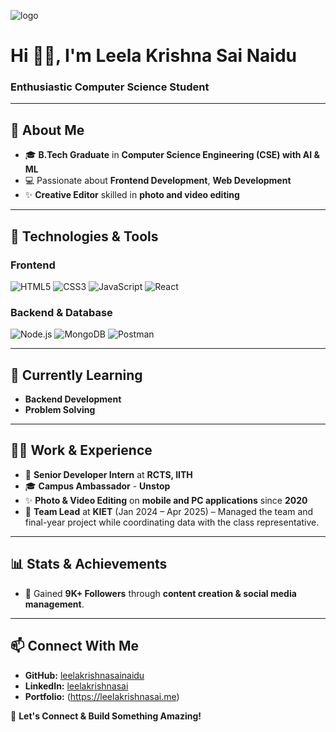 ![logo](https://github.com/leelakrishnasainaidu/LeelaKrishnaSai24/blob/main/Cover%20Picture.png)

# Hi 👋🏻, I'm Leela Krishna Sai Naidu
### Enthusiastic Computer Science Student
---

## 🚀 About Me
- 🎓 **B.Tech Graduate** in **Computer Science Engineering (CSE) with AI & ML**
- 💻 Passionate about **Frontend Development**, **Web Development**
- ✨ **Creative Editor** skilled in **photo and video editing**
---

## 🔧 Technologies & Tools

### Frontend
![HTML5](https://img.shields.io/badge/HTML5-E34F26?style=for-the-badge&logo=html5&logoColor=white)
![CSS3](https://img.shields.io/badge/CSS3-1572B6?style=for-the-badge&logo=css3&logoColor=white)
![JavaScript](https://img.shields.io/badge/JavaScript-F7DF1E?style=for-the-badge&logo=javascript&logoColor=black)
![React](https://img.shields.io/badge/React-61DAFB?style=for-the-badge&logo=react&logoColor=black)

### Backend & Database
![Node.js](https://img.shields.io/badge/Node.js-339933?style=for-the-badge&logo=nodedotjs&logoColor=white)
![MongoDB](https://img.shields.io/badge/MongoDB-47A248?style=for-the-badge&logo=mongodb&logoColor=white)
![Postman](https://img.shields.io/badge/Postman-FF6C37?style=for-the-badge&logo=postman&logoColor=white)

---

## 🌱 Currently Learning
- **Backend Development**  
- **Problem Solving**
---

## 👨‍💻 Work & Experience
- 🏢 **Senior Developer Intern** at **RCTS, IITH**
- 🎓 **Campus Ambassador** - **Unstop**
- ✨ **Photo & Video Editing** on **mobile and PC applications** since **2020**
- 👥 **Team Lead** at **KIET** (Jan 2024 – Apr 2025) – Managed the team and final-year project while coordinating data with the class representative.
---

## 📊 Stats & Achievements
- 📢 Gained **9K+ Followers** through **content creation & social media management**.
---

## 📫 Connect With Me
- **GitHub:** [leelakrishnasainaidu](https://github.com/leelakrishnasainaidu)
- **LinkedIn:** [leelakrishnasai](https://www.linkedin.com/in/leelakrishnasai)
- **Portfolio:** (https://leelakrishnasai.me)

🚀 **Let's Connect & Build Something Amazing!**
